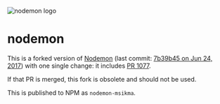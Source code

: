 ![nodemon logo](http://nodemon.io/nodemon.svg)

# nodemon

This is a forked version of [Nodemon](https://github.com/remy/nodemon) (last commit: [7b39b45 on Jun 24, 2017](https://github.com/remy/nodemon/commit/7b39b45194e3d83e50df18aa821b667f62862128)) with one single change: it includes [PR 1077](https://github.com/remy/nodemon/pull/1077).

If that PR is merged, this fork is obsolete and should not be used.

This is published to NPM as `nodemon-msikma`.